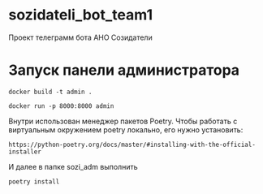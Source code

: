 # sozidateli_bot_team1
Проект телеграмм бота АНО Созидатели


# Запуск панели администратора
```
docker build -t admin .

docker run -p 8000:8000 admin
```

Внутри использован менеджер пакетов Poetry.
Чтобы работать с виртуальным окружением poetry локально, его нужно установить:
```
https://python-poetry.org/docs/master/#installing-with-the-official-installer
```
И далее в папке sozi_adm выполнить 
```
poetry install
```


